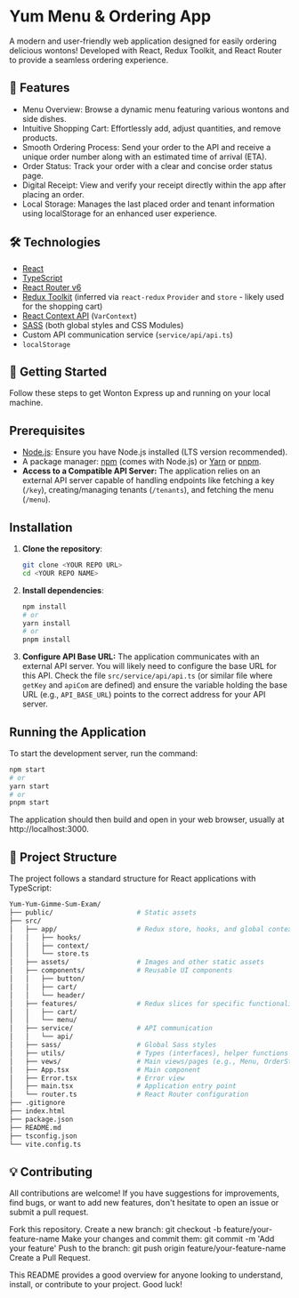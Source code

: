 # Yum Menu & Ordering App

A modern and user-friendly web application designed for easily ordering delicious wontons! Developed with React, Redux Toolkit, and React Router to provide a seamless ordering experience.

## 🌟 **Features**

* Menu Overview: Browse a dynamic menu featuring various wontons and side dishes.
* Intuitive Shopping Cart: Effortlessly add, adjust quantities, and remove products.
* Smooth Ordering Process: Send your order to the API and receive a unique order number along with an estimated time of arrival (ETA).
* Order Status: Track your order with a clear and concise order status page.
* Digital Receipt: View and verify your receipt directly within the app after placing an order.
* Local Storage: Manages the last placed order and tenant information using localStorage for an enhanced user experience.

## 🛠️ **Technologies**

* [React](https://reactjs.org/)
* [TypeScript](https://www.typescriptlang.org/)
* [React Router v6](https://reactrouter.com/)
* [Redux Toolkit](https://redux-toolkit.js.org/) (inferred via `react-redux` `Provider` and `store` - likely used for the shopping cart)
* [React Context API](https://reactjs.org/docs/context.html) (`VarContext`)
* [SASS](https://sass-lang.com/) (both global styles and CSS Modules)
* Custom API communication service (`service/api/api.ts`)
* `localStorage`
  
## 🚀 **Getting Started**

Follow these steps to get Wonton Express up and running on your local machine.

## Prerequisites

* [Node.js](https://nodejs.org/): Ensure you have Node.js installed (LTS version recommended).
* A package manager: [npm](https://www.npmjs.com/) (comes with Node.js) or [Yarn](https://yarnpkg.com/) or [pnpm](https://pnpm.io/).
* **Access to a Compatible API Server:** The application relies on an external API server capable of handling endpoints like fetching a key (`/key`), creating/managing tenants (`/tenants`), and fetching the menu (`/menu`).

## Installation

1. **Clone the repository**:
  
    ```bash
    git clone <YOUR REPO URL>
    cd <YOUR REPO NAME>
    ```

2. **Install dependencies**:
  
    ```bash
    npm install
    # or
    yarn install
    # or
    pnpm install
    ```

3. **Configure API Base URL:**
    The application communicates with an external API server. You will likely need to configure the base URL for this API. Check the file `src/service/api/api.ts` (or similar file where `getKey` and `apiCom` are defined) and ensure the variable holding the base URL (e.g., `API_BASE_URL`) points to the correct address for your API server.

## Running the Application

To start the development server, run the command:

```bash
npm start
# or
yarn start
# or
pnpm start
```

The application should then build and open in your web browser, usually at http://localhost:3000.

## 📂 **Project Structure**

The project follows a standard structure for React applications with TypeScript:

```bash
Yum-Yum-Gimme-Sum-Exam/
├── public/                     # Static assets
├── src/
│   ├── app/                    # Redux store, hooks, and global context
│   │   ├── hooks/
│   │   ├── context/
│   │   └── store.ts
│   ├── assets/                 # Images and other static assets
│   ├── components/             # Reusable UI components
│   │   ├── button/
│   │   ├── cart/
│   │   └── header/
│   ├── features/               # Redux slices for specific functionality (e.g., cart, menu)
│   │   ├── cart/
│   │   └── menu/
│   ├── service/                # API communication
│   │   └── api/
│   ├── sass/                   # Global Sass styles
│   ├── utils/                  # Types (interfaces), helper functions
│   ├── vews/                   # Main views/pages (e.g., Menu, OrderStatus, Receipt)
│   ├── App.tsx                 # Main component
│   ├── Error.tsx               # Error view
│   ├── main.tsx                # Application entry point
│   └── router.ts               # React Router configuration
├── .gitignore
├── index.html
├── package.json
├── README.md
├── tsconfig.json
└── vite.config.ts
```

## 💡 **Contributing**

All contributions are welcome! If you have suggestions for improvements, find bugs, or want to add new features, don't hesitate to open an issue or submit a pull request.

Fork this repository.
Create a new branch: git checkout -b feature/your-feature-name
Make your changes and commit them: git commit -m 'Add your feature'
Push to the branch: git push origin feature/your-feature-name
Create a Pull Request.

This README provides a good overview for anyone looking to understand, install, or contribute to your project. Good luck!
